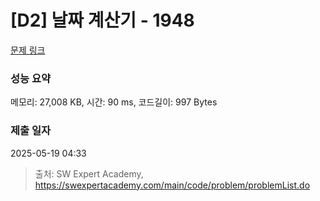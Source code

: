 # [D2] 날짜 계산기 - 1948 

[문제 링크](https://swexpertacademy.com/main/code/problem/problemDetail.do?contestProbId=AV5PnnU6AOsDFAUq) 

### 성능 요약

메모리: 27,008 KB, 시간: 90 ms, 코드길이: 997 Bytes

### 제출 일자

2025-05-19 04:33



> 출처: SW Expert Academy, https://swexpertacademy.com/main/code/problem/problemList.do
